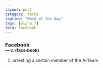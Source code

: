 ```yaml
---
layout: post
category: terms
tagline: "Word of the Day"
tags: [alpha_f]
term: facebook
---
```


<h3>Facebook<br/> <small>&mdash; v. (face<span>&middot;</span>book)</small></h3>
<p><ol><li>arresting a certain member of the A-Team</li>
</ol></p>

